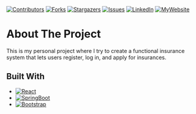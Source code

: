 [![Contributors][contributors-shield]][contributors-url]
[![Forks][forks-shield]][forks-url]
[![Stargazers][stars-shield]][stars-url]
[![Issues][issues-shield]][issues-url]
[![LinkedIn][linkedin-shield]][linkedin-url]
[![MyWebsite][Website-shield]][Website-url]

# About The Project

This is my personal project where I try to create a functional insurance system that lets users register, log in, and apply for insurances.

## Built With

* [![React][React.js]][React-url]
* [![SpringBoot][SpringBootLogo]][Spring-url]
* [![Bootstrap][Bootstrap.com]][Bootstrap-url]


[contributors-shield]: https://img.shields.io/github/contributors/GabrielCsok/InsuranceApp.svg?style=for-the-badge
[contributors-url]: https://github.com/GabrielCsok/InsuranceApp/graphs/contributors
[forks-shield]: https://img.shields.io/github/forks/GabrielCsok/InsuranceApp.svg?style=for-the-badge
[forks-url]: https://github.com/GabrielCsok/InsuranceApp/network/members
[stars-shield]: https://img.shields.io/github/stars/GabrielCsok/InsuranceApp.svg?style=for-the-badge
[stars-url]: https://github.com/GabrielCsok/InsuranceApp/stargazers
[issues-shield]: https://img.shields.io/github/issues/GabrielCsok/InsuranceApp.svg?style=for-the-badge
[issues-url]: https://github.com/GabrielCsok/InsuranceApp/issues
[linkedin-shield]: https://img.shields.io/badge/-LinkedIn-black.svg?style=for-the-badge&logo=linkedin&colorB=555
[linkedin-url]: https://linkedin.com/in/gabriel-csók
[React.js]: https://img.shields.io/badge/React-20232A?style=for-the-badge&logo=react&logoColor=61DAFB
[React-url]: https://reactjs.org/
[Spring-url]: https://spring.io/
[SpringBootLogo]: https://img.shields.io/badge/springboot-000000?style=for-the-badge&logo=springboot&logoColor=green
[Bootstrap.com]: https://img.shields.io/badge/Bootstrap-563D7C?style=for-the-badge&logo=bootstrap&logoColor=white
[Bootstrap-url]: https://getbootstrap.com
[Website-shield]: https://img.shields.io/badge/My%20Website-8A2BE2?style=for-the-badge
[Website-url]: https://gabrielcsok.dev/